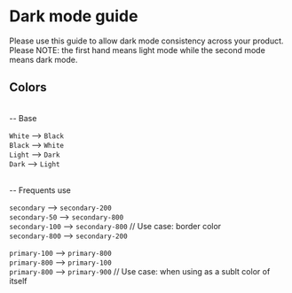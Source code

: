 # Dark mode guide

Please use this guide to allow dark mode consistency across your product. Please NOTE: the first hand means light mode while the second mode means dark mode.

## Colors

\
-- Base

`White` --> `Black`  
`Black` --> `White`  
`Light` --> `Dark`  
`Dark`  --> `Light`  

\
-- Frequents use

`secondary`     --> `secondary-200`  
`secondary-50`  --> `secondary-800`  
`secondary-100` --> `secondary-800`  // Use case: border color  
`secondary-800` --> `secondary-200`  

`primary-100` --> `primary-800`  
`primary-800` --> `primary-100`  
`primary-800` --> `primary-900`  // Use case: when using as a sublt color of itself
